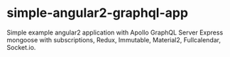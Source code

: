 # simple-angular2-graphql-app
Simple example angular2 application with Apollo GraphQL Server Express mongoose with subscriptions, Redux, Immutable, Material2, Fullcalendar, Socket.io.
